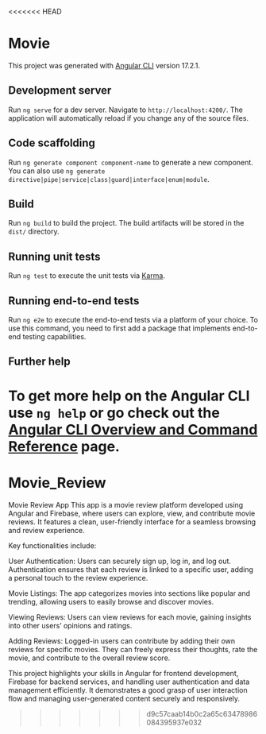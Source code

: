 <<<<<<< HEAD
# Movie

This project was generated with [Angular CLI](https://github.com/angular/angular-cli) version 17.2.1.

## Development server

Run `ng serve` for a dev server. Navigate to `http://localhost:4200/`. The application will automatically reload if you change any of the source files.

## Code scaffolding

Run `ng generate component component-name` to generate a new component. You can also use `ng generate directive|pipe|service|class|guard|interface|enum|module`.

## Build

Run `ng build` to build the project. The build artifacts will be stored in the `dist/` directory.

## Running unit tests

Run `ng test` to execute the unit tests via [Karma](https://karma-runner.github.io).

## Running end-to-end tests

Run `ng e2e` to execute the end-to-end tests via a platform of your choice. To use this command, you need to first add a package that implements end-to-end testing capabilities.

## Further help

To get more help on the Angular CLI use `ng help` or go check out the [Angular CLI Overview and Command Reference](https://angular.io/cli) page.
=======
# Movie_Review
Movie Review App This app is a movie review platform developed using Angular and Firebase, where users can explore, view, and contribute movie reviews. It features a clean, user-friendly interface for a seamless browsing and review experience.
 
 Key functionalities include:

User Authentication: Users can securely sign up, log in, and log out. Authentication ensures that each review is linked to a specific user, adding a personal touch to the review experience.

Movie Listings: The app categorizes movies into sections like popular and trending, allowing users to easily browse and discover movies.

Viewing Reviews: Users can view reviews for each movie, gaining insights into other users’ opinions and ratings.

Adding Reviews: Logged-in users can contribute by adding their own reviews for specific movies. They can freely express their thoughts, rate the movie, and contribute to the overall review score.


This project highlights your skills in Angular for frontend development, Firebase for backend services, and handling user authentication and data management efficiently. It demonstrates a good grasp of user interaction flow and managing user-generated content securely and responsively.
>>>>>>> d9c57caab14b0c2a65c63478986084395937e032
